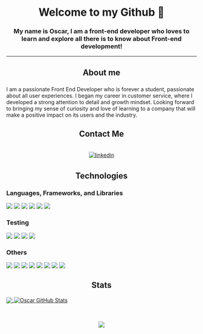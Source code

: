 # <div align="center">Welcome to my Github 👋</div>

### <div align="center"> My name is Oscar, I am a front-end developer who loves to learn and explore all there is to know about Front-end development!</div>  
---
## <div align="center">About me</div>
### <p align="center">
I am a passionate Front End Developer who is forever a student, passionate about all user experiences. I began my career in customer service, where I developed a strong attention to detail and growth mindset. Looking forward to bringing my sense of curiosity and love of learning to a company that will make a positive impact on its users and the industry.
</p>

## <div align="center">Contact Me</div>
<br>
<div align="center">
<a href="https://linkedin.com/in/oscar-cortez-barrientos" target="_blank">
 <img src=https://img.shields.io/badge/linkedin-%231E77B5.svg?&style=for-the-badge&logo=linkedin&logoColor=white alt=linkedin style="margin-bottom: 5px;" />
</a>
</div>

## <div align="center">Technologies</div>
### Languages, Frameworks, and Libraries
<img src="https://img.shields.io/badge/JavaScript-323330?style=for-the-badge&logo=javascript&logoColor=F7DF1E"/> <img src="https://img.shields.io/badge/CSS3-1572B6?style=for-the-badge&logo=css3&logoColor=white"/> <img src="https://img.shields.io/badge/HTML5-E34F26?style=for-the-badge&logo=html5&logoColor=white"/> <img src="https://img.shields.io/badge/React-20232A?style=for-the-badge&logo=react&logoColor=61DAFB"/> <img src="https://img.shields.io/badge/Sass-CC6699?style=for-the-badge&logo=sass&logoColor=white"/> <img src="https://img.shields.io/badge/Node.js-339933?style=for-the-badge&logo=nodedotjs&logoColor=white"/>

### Testing
<img src="https://img.shields.io/badge/Mocha-8D6748?style=for-the-badge&logo=Mocha&logoColor=white"/> <img src="https://img.shields.io/badge/chai-A30701?style=for-the-badge&logo=chai&logoColor=white"/> <img src="https://img.shields.io/badge/Cypress-17202C?style=for-the-badge&logo=cypress&logoColor=white"/> <img src="https://img.shields.io/badge/Postman-FF6C37?style=for-the-badge&logo=Postman&logoColor=white"/>

### Others 
<img src="https://img.shields.io/badge/GitHub-100000?style=for-the-badge&logo=github&logoColor=white"/> <img src="https://img.shields.io/badge/GIT-E44C30?style=for-the-badge&logo=git&logoColor=white"/> <img src="https://img.shields.io/badge/npm-CB3837?style=for-the-badge&logo=npm&logoColor=white"/> <img src="	https://img.shields.io/badge/Webpack-8DD6F9?style=for-the-badge&logo=Webpack&logoColor=white"/> <img src="https://img.shields.io/badge/Heroku-430098?style=for-the-badge&logo=heroku&logoColor=white"/> <img src="https://img.shields.io/badge/Visual_Studio_Code-0078D4?style=for-the-badge&logo=visual%20studio%20code&logoColor=white"/> <img src="https://img.shields.io/badge/Adobe%20Illustrator-FF9A00?style=for-the-badge&logo=adobe%20illustrator&logoColor=white"/> <img src="https://img.shields.io/badge/Adobe%20Photoshop-31A8FF?style=for-the-badge&logo=Adobe%20Photoshop&logoColor=black"/>

## <div align="center">Stats</div>
<a href="https://github.com/oacortez/oacortez">
  <img align="center" src="https://github-readme-stats.vercel.app/api/top-langs/?username=oacortez&hide=java,html,tex&title_color=ffffff&text_color=c9cacc&icon_color=2bbc8a&bg_color=1d1f21&langs_count=3" />
</a>
<a href="https://github.com/oacortez/oacortez">
  <img align="center" src="https://github-readme-stats.vercel.app/api?username=oacortez&show_icons=true&line_height=27&count_private=true&title_color=ffffff&text_color=c9cacc&icon_color=2bbc8a&bg_color=1d1f21" alt="Oscar GitHub Stats"/>
</a>  
<br>
<br>
<br>
<p align="center"> 
  <img src="https://komarev.com/ghpvc/?username=oacortez&color=1f5936" />
</p>


<!--
**oacortez/oacortez** is a ✨ _special_ ✨ repository because its `README.md` (this file) appears on your GitHub profile.

Here are some ideas to get you started:

- 🔭 I’m currently working on ...
- 🌱 I’m currently learning ...
- 👯 I’m looking to collaborate on ...
- 🤔 I’m looking for help with ...
- 💬 Ask me about ...
- 📫 How to reach me: ...
- 😄 Pronouns: ...
- ⚡ Fun fact: ...
-->

